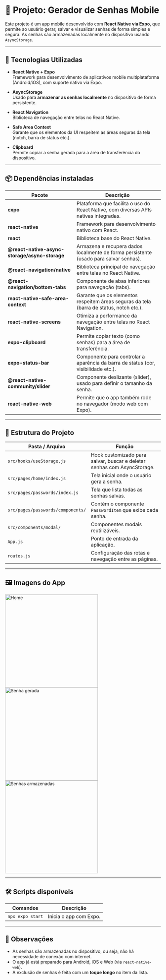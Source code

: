 # 📱 Projeto: Gerador de Senhas Mobile

Este projeto é um app mobile desenvolvido com **React Native via Expo**, que permite ao usuário gerar, salvar e visualizar senhas de forma simples e segura. As senhas são armazenadas localmente no dispositivo usando `AsyncStorage`.

---

## 🚀 Tecnologias Utilizadas

- **React Native + Expo**  
  Framework para desenvolvimento de aplicativos mobile multiplataforma (Android/iOS), com suporte nativo via Expo.

- **AsyncStorage**  
  Usado para **armazenar as senhas localmente** no dispositivo de forma persistente.

- **React Navigation**  
  Biblioteca de navegação entre telas no React Native.

- **Safe Area Context**  
  Garante que os elementos da UI respeitem as áreas seguras da tela (notch, barra de status etc.).

- **Clipboard**  
  Permite copiar a senha gerada para a área de transferência do dispositivo.

---

## 📦 Dependências instaladas

| Pacote                                      | Descrição                                                                                  |
|---------------------------------------------|---------------------------------------------------------------------------------------------|
| **expo**                                     | Plataforma que facilita o uso do React Native, com diversas APIs nativas integradas.       |
| **react-native**                             | Framework para desenvolvimento nativo com React.                                           |
| **react**                                    | Biblioteca base do React Native.                                                           |
| **@react-native-async-storage/async-storage** | Armazena e recupera dados localmente de forma persistente (usado para salvar senhas).      |
| **@react-navigation/native**                 | Biblioteca principal de navegação entre telas no React Native.                             |
| **@react-navigation/bottom-tabs**            | Componente de abas inferiores para navegação (tabs).                                       |
| **react-native-safe-area-context**           | Garante que os elementos respeitem áreas seguras da tela (barra de status, notch etc.).    |
| **react-native-screens**                     | Otimiza a performance da navegação entre telas no React Navigation.                        |
| **expo-clipboard**                           | Permite copiar texto (como senhas) para a área de transferência.                           |
| **expo-status-bar**                          | Componente para controlar a aparência da barra de status (cor, visibilidade etc.).         |
| **@react-native-community/slider**           | Componente deslizante (slider), usado para definir o tamanho da senha.                     |
| **react-native-web**                         | Permite que o app também rode no navegador (modo web com Expo).                            |

---

## 📁 Estrutura do Projeto

| Pasta / Arquivo                        | Função                                                                 |
|----------------------------------------|------------------------------------------------------------------------|
| `src/hooks/useStorage.js`              | Hook customizado para salvar, buscar e deletar senhas com AsyncStorage.|
| `src/pages/home/index.js`              | Tela inicial onde o usuário gera a senha.                              |
| `src/pages/passwords/index.js`         | Tela que lista todas as senhas salvas.                                 |
| `src/pages/passwords/components/`      | Contém o componente `PasswordItem` que exibe cada senha.               |
| `src/components/modal/`                | Componentes modais reutilizáveis.                                      |
| `App.js`                               | Ponto de entrada da aplicação.                                         |
| `routes.js`                            | Configuração das rotas e navegação entre as páginas.                   |

---

## 🖼️ Imagens do App
<img src="/imagensapp/home.jpeg" alt="Home" style="width: 300px; margin-right: 10px;"/>
<img src="/imagensapp/senhagerada.jpeg" alt="Senha gerada" style="width: 300px; margin-right: 10px;"/>
<img src="/imagensapp/senhas.jpeg" alt="Senhas armazenadas" style="width: 300px;"/>

---

## 🛠️ Scripts disponíveis

| Comandos               | Descrição                              |
|------------------------|----------------------------------------|
| `npx expo start`       | Inicia o app com Expo.                 |

---

## 📌 Observações

- As senhas são armazenadas no dispositivo, ou seja, não há necessidade de conexão com internet.
- O app já está preparado para Android, iOS e Web (via `react-native-web`).
- A exclusão de senhas é feita com um **toque longo** no item da lista.
